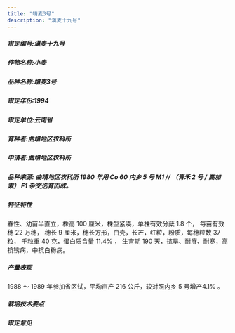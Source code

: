```yaml
---
title: "靖麦3号"
description: "滇麦十九号"
---
```

##### 审定编号:滇麦十九号

##### 作物名称:小麦

##### 品种名称:靖麦3号

##### 审定年份:1994

##### 审定单位:云南省

##### 育种者:曲靖地区农科所

##### 申请者:曲靖地区农科所

##### 品种来源: 曲靖地区农科所 1980 年用 Co 60 内乡 5 号 M1 // （青禾 2 号 / 高加索） F1 杂交选育而成。

##### 特征特性
春性、幼苗半直立，株高 100 厘米，株型紧凑，单株有效分蘖 1.8 个， 每亩有效穗 22 万穗， 穗长 9 厘米，穗长方形，白壳，长芒，红粒，粉质，每穗粒数 37 粒， 千粒重 40 克，蛋白质含量 11.4% ， 生育期 190 天，抗旱、耐瘠、耐寒，高抗锈病，中抗白粉病。 

##### 产量表现
 1988 ～ 1989 年参加省区试，平均亩产 216 公斤，较对照内乡 5 号增产4.1% 。 

##### 栽培技术要点


##### 审定意见

